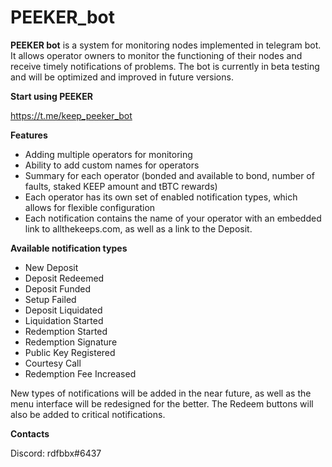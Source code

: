 # PEEKER_bot

**PEEKER bot** is a system for monitoring nodes implemented in telegram bot. It allows operator owners to monitor the functioning of their nodes and receive timely notifications of problems.
The bot is currently in beta testing and will be optimized and improved in future versions.

**Start using PEEKER**

https://t.me/keep_peeker_bot

**Features**
* Adding multiple operators for monitoring
* Ability to add custom names for operators
* Summary for each operator (bonded and available to bond, number of faults, staked KEEP amount and tBTC rewards)
* Each operator has its own set of enabled notification types, which allows for flexible configuration
* Each notification contains the name of your operator with an embedded link to allthekeeps.com, as well as a link to the Deposit.

**Available notification types**
* New Deposit
* Deposit Redeemed
* Deposit Funded
* Setup Failed
* Deposit Liquidated
* Liquidation Started
* Redemption Started
* Redemption Signature
* Public Key Registered
* Courtesy Call
* Redemption Fee Increased

New types of notifications will be added in the near future, as well as the menu interface will be redesigned for the better.
The Redeem buttons will also be added to critical notifications.

**Contacts**

Discord: rdfbbx#6437
